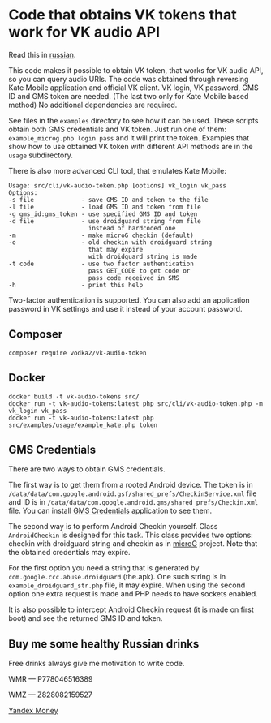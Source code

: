 # Code that obtains VK tokens that work for VK audio API

Read this in [russian](README.ru.md).

This code makes it possible to obtain VK token, that works for VK audio API, so you can query audio URIs. The code was obtained through reversing Kate Mobile application and official VK client. VK login, VK password, GMS ID and GMS token are needed. (The last two only for Kate Mobile based method) No additional dependencies are required.

See files in the `examples` directory to see how it can be used. These scripts obtain both GMS credentials and VK token. Just run one of them: `example_microg.php login pass` and it will print the token. Examples that show how to use obtained VK token with different API methods are in the `usage` subdirectory.

There is also more advanced CLI tool, that emulates Kate Mobile:
```
Usage: src/cli/vk-audio-token.php [options] vk_login vk_pass
Options:
-s file             - save GMS ID and token to the file
-l file             - load GMS ID and token from file
-g gms_id:gms_token - use specified GMS ID and token
-d file             - use droidguard string from file
                      instead of hardcoded one
-m                  - make microG checkin (default)
-o                  - old checkin with droidguard string
                      that may expire
                      with droidguard string is made
-t code             - use two factor authentication
                      pass GET_CODE to get code or
                      pass code received in SMS
-h                  - print this help
```

Two-factor authentication is supported. You can also add an application password in VK settings and use it instead of your account password.

## Composer

```
composer require vodka2/vk-audio-token
```

## Docker
```
docker build -t vk-audio-tokens src/
docker run -t vk-audio-tokens:latest php src/cli/vk-audio-token.php -m vk_login vk_pass
docker run -t vk-audio-tokens:latest php src/examples/usage/example_kate.php token
```

## GMS Credentials

There are two ways to obtain GMS credentials.

The first way is to get them from a rooted Android device. The token is in `/data/data/com.google.android.gsf/shared_prefs/CheckinService.xml` file and ID is in `/data/data/com.google.android.gms/shared_prefs/Checkin.xml` file. You can install [GMS Credentials](https://github.com/vodka2/gms-credentials) application to see them.

The second way is to perform Android Checkin yourself. Class `AndroidCheckin` is designed for this task. This class provides two options: checkin with droidguard string and checkin as in [microG](https://github.com/microg) project. Note that the obtained credentials may expire.

For the first option you need a string that is generated by `com.google.ccc.abuse.droidguard` (the.apk). One such string is in `example_droidguard_str.php` file, it may expire. When using the second option one extra request is made and PHP needs to have sockets enabled.

It is also possible to intercept Android Checkin request (it is made on first boot) and see the returned GMS ID and token.

## Buy me some healthy Russian drinks

Free drinks always give me motivation to write code.

WMR — P778046516389

WMZ — Z828082159527

[Yandex Money](https://money.yandex.ru/to/41001864186137)